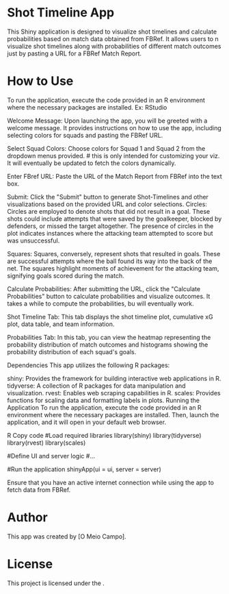 # Shot Timeline App
This Shiny application is designed to visualize shot timelines and calculate probabilities based on match data obtained from FBRef. 
It allows users to n visualize shot timelines along with probabilities of different match outcomes just by pasting a URL for a FBRef Match Report.

# How to Use
To run the application, execute the code provided in an R environment where the necessary packages are installed. Ex: RStudio

Welcome Message: Upon launching the app, you will be greeted with a welcome message. It provides instructions on how to use the app, including selecting colors for squads and pasting the FBRef URL.

Select Squad Colors: Choose colors for Squad 1 and Squad 2 from the dropdown menus provided. # this is only intended for customizing your viz. It will eventually be updated to fetch the colors dynamically. 

Enter FBref URL: Paste the URL of the Match Report from FBRef into the text box.

Submit: Click the "Submit" button to generate Shot-Timelines and other visualizations based on the provided URL and color selections.
Circles: Circles are employed to denote shots that did not result in a goal. These shots could include attempts that were saved by the goalkeeper, blocked by defenders, or missed the target altogether. The presence of circles in the plot indicates instances where the attacking team attempted to score but was unsuccessful.

Squares: Squares, conversely, represent shots that resulted in goals. These are successful attempts where the ball found its way into the back of the net. The squares highlight moments of achievement for the attacking team, signifying goals scored during the match.

Calculate Probabilities: After submitting the URL, click the "Calculate Probabilities" button to calculate probabilities and visualize outcomes. It takes a while to compute the probabilities, bu will eventually work. 

Shot Timeline Tab: This tab displays the shot timeline plot, cumulative xG plot, data table, and team information.

Probabilities Tab: In this tab, you can view the heatmap representing the probability distribution of match outcomes and histograms showing the probability distribution of each squad's goals.

Dependencies
This app utilizes the following R packages:

shiny: Provides the framework for building interactive web applications in R.
tidyverse: A collection of R packages for data manipulation and visualization.
rvest: Enables web scraping capabilities in R.
scales: Provides functions for scaling data and formatting labels in plots.
Running the Application
To run the application, execute the code provided in an R environment where the necessary packages are installed. Then, launch the application, and it will open in your default web browser.

R
Copy code
#Load required libraries
library(shiny)
library(tidyverse)
library(rvest)
library(scales)

#Define UI and server logic
#...

#Run the application
shinyApp(ui = ui, server = server)

Ensure that you have an active internet connection while using the app to fetch data from FBRef.

# Author
This app was created by [O Meio Campo].

# License
This project is licensed under the .
